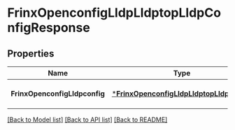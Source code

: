 # FrinxOpenconfigLldpLldptopLldpConfigResponse

## Properties
Name | Type | Description | Notes
------------ | ------------- | ------------- | -------------
**FrinxOpenconfigLldpconfig** | [***FrinxOpenconfigLldpLldptopLldpConfig**](frinx.openconfig.lldp.lldptop.lldp.Config.md) |  | [optional] [default to null]

[[Back to Model list]](../README.md#documentation-for-models) [[Back to API list]](../README.md#documentation-for-api-endpoints) [[Back to README]](../README.md)


